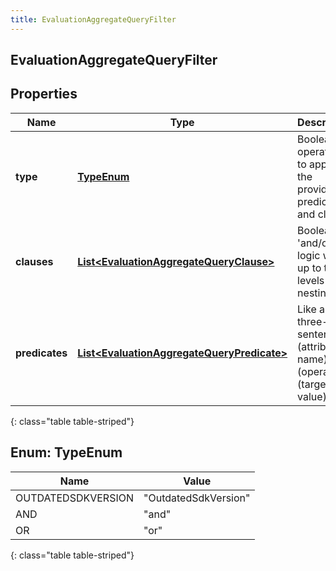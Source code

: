 ```yaml
---
title: EvaluationAggregateQueryFilter
---
```


## EvaluationAggregateQueryFilter

## Properties

| Name           | Type                                                                                                           | Description                                                             | Notes      |
| -------------- | -------------------------------------------------------------------------------------------------------------- | ----------------------------------------------------------------------- | ---------- |
| **type**       | [**TypeEnum**](#TypeEnum)<!---->                                                                               | Boolean operation to apply to the provided predicates and clauses       |            |
| **clauses**    | <!----><!---->[**List&lt;EvaluationAggregateQueryClause&gt;**](EvaluationAggregateQueryClause.md)<!---->       | Boolean &#39;and/or&#39; logic with up to two-levels of nesting         | [optional] |
| **predicates** | <!----><!---->[**List&lt;EvaluationAggregateQueryPredicate&gt;**](EvaluationAggregateQueryPredicate.md)<!----> | Like a three-word sentence: (attribute-name) (operator) (target-value). | [optional] |

{: class="table table-striped"}

<a name="TypeEnum"></a>

## Enum: TypeEnum

| Name               | Value                          |
| ------------------ | ------------------------------ |
| OUTDATEDSDKVERSION | &quot;OutdatedSdkVersion&quot; |
| AND                | &quot;and&quot;                |
| OR                 | &quot;or&quot;                 |

{: class="table table-striped"}
